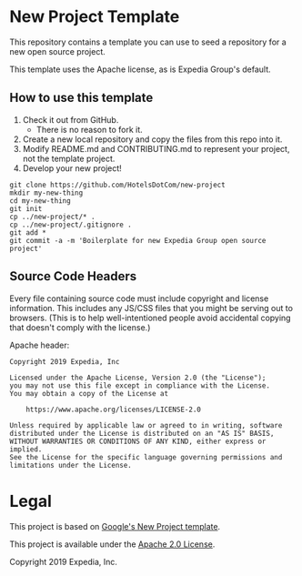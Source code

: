 # New Project Template

This repository contains a template you can use to seed a repository for a
new open source project.

This template uses the Apache license, as is Expedia Group's default.

## How to use this template

1. Check it out from GitHub.
    * There is no reason to fork it.
1. Create a new local repository and copy the files from this repo into it.
1. Modify README.md and CONTRIBUTING.md to represent your project, not the
   template project.
1. Develop your new project!

``` shell
git clone https://github.com/HotelsDotCom/new-project
mkdir my-new-thing
cd my-new-thing
git init
cp ../new-project/* .
cp ../new-project/.gitignore .
git add *
git commit -a -m 'Boilerplate for new Expedia Group open source project'
```

## Source Code Headers

Every file containing source code must include copyright and license
information. This includes any JS/CSS files that you might be serving out to
browsers. (This is to help well-intentioned people avoid accidental copying that
doesn't comply with the license.)

Apache header:

    Copyright 2019 Expedia, Inc

    Licensed under the Apache License, Version 2.0 (the "License");
    you may not use this file except in compliance with the License.
    You may obtain a copy of the License at

        https://www.apache.org/licenses/LICENSE-2.0

    Unless required by applicable law or agreed to in writing, software
    distributed under the License is distributed on an "AS IS" BASIS,
    WITHOUT WARRANTIES OR CONDITIONS OF ANY KIND, either express or implied.
    See the License for the specific language governing permissions and
    limitations under the License.

# Legal
This project is based on [Google's New Project template](https://github.com/google/new-project).

This project is available under the [Apache 2.0 License](http://www.apache.org/licenses/LICENSE-2.0.html).

Copyright 2019 Expedia, Inc.
